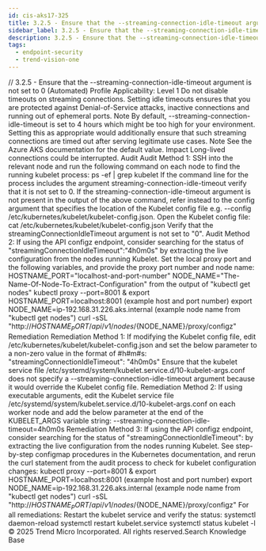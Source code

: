 ```yaml
---
id: cis-aks17-325
title: 3.2.5 - Ensure that the --streaming-connection-idle-timeout argument is not set to 0 (Automated)
sidebar_label: 3.2.5 - Ensure that the --streaming-connection-idle-timeout argument is not set to 0 (Automated)
description: 3.2.5 - Ensure that the --streaming-connection-idle-timeout argument is not set to 0 (Automated)
tags:
  - endpoint-security
  - trend-vision-one
---
```


/*<![CDATA[*/ $('#title').html($('meta[name=map-description]').attr('content')); /*]]>*/ 3.2.5 - Ensure that the --streaming-connection-idle-timeout argument is not set to 0 (Automated) Profile Applicability: Level 1 Do not disable timeouts on streaming connections. Setting idle timeouts ensures that you are protected against Denial-of-Service attacks, inactive connections and running out of ephemeral ports. Note By default, --streaming-connection-idle-timeout is set to 4 hours which might be too high for your environment. Setting this as appropriate would additionally ensure that such streaming connections are timed out after serving legitimate use cases. Note See the Azure AKS documentation for the default value. Impact Long-lived connections could be interrupted. Audit Audit Method 1: SSH into the relevant node and run the following command on each node to find the running kubelet process: ps -ef | grep kubelet If the command line for the process includes the argument streaming-connection-idle-timeout verify that it is not set to 0. If the streaming-connection-idle-timeout argument is not present in the output of the above command, refer instead to the config argument that specifies the location of the Kubelet config file e.g. --config /etc/kubernetes/kubelet/kubelet-config.json. Open the Kubelet config file: cat /etc/kubernetes/kubelet/kubelet-config.json Verify that the streamingConnectionIdleTimeout argument is not set to "0". Audit Method 2: If using the API configz endpoint, consider searching for the status of "streamingConnectionIdleTimeout":"4h0m0s" by extracting the live configuration from the nodes running Kubelet. Set the local proxy port and the following variables, and provide the proxy port number and node name: HOSTNAME_PORT="localhost-and-port-number" NODE_NAME="The-Name-Of-Node-To-Extract-Configuration" from the output of "kubectl get nodes" kubectl proxy --port=8001 & export HOSTNAME_PORT=localhost:8001 (example host and port number) export NODE_NAME=ip-192.168.31.226.aks.internal (example node name from "kubectl get nodes") curl -sSL "http://${HOSTNAME_PORT}/api/v1/nodes/${NODE_NAME}/proxy/configz" Remediation Remediation Method 1: If modifying the Kubelet config file, edit /etc/kubernetes/kubelet/kubelet-config.json and set the below parameter to a non-zero value in the format of #h#m#s: "streamingConnectionIdleTimeout": "4h0m0s" Ensure that the kubelet service file /etc/systemd/system/kubelet.service.d/10-kubelet-args.conf does not specify a --streaming-connection-idle-timeout argument because it would override the Kubelet config file. Remediation Method 2: If using executable arguments, edit the Kubelet service file /etc/systemd/system/kubelet.service.d/10-kubelet-args.conf on each worker node and add the below parameter at the end of the KUBELET_ARGS variable string: --streaming-connection-idle-timeout=4h0m0s Remediation Method 3: If using the API configz endpoint, consider searching for the status of "streamingConnectionIdleTimeout": by extracting the live configuration from the nodes running Kubelet. See step-by-step configmap procedures in the Kubernetes documentation, and rerun the curl statement from the audit process to check for kubelet configuration changes: kubectl proxy --port=8001 & export HOSTNAME_PORT=localhost:8001 (example host and port number) export NODE_NAME=ip-192.168.31.226.aks.internal (example node name from "kubectl get nodes") curl -sSL "http://${HOSTNAME_PORT}/api/v1/nodes/${NODE_NAME}/proxy/configz" For all remediations: Restart the kubelet service and verify the status: systemctl daemon-reload systemctl restart kubelet.service systemctl status kubelet -l © 2025 Trend Micro Incorporated. All rights reserved.Search Knowledge Base